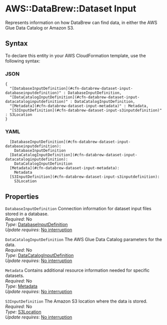 # AWS::DataBrew::Dataset Input<a name="aws-properties-databrew-dataset-input"></a>

Represents information on how DataBrew can find data, in either the AWS Glue Data Catalog or Amazon S3\.

## Syntax<a name="aws-properties-databrew-dataset-input-syntax"></a>

To declare this entity in your AWS CloudFormation template, use the following syntax:

### JSON<a name="aws-properties-databrew-dataset-input-syntax.json"></a>

```
{
  "[DatabaseInputDefinition](#cfn-databrew-dataset-input-databaseinputdefinition)" : DatabaseInputDefinition,
  "[DataCatalogInputDefinition](#cfn-databrew-dataset-input-datacataloginputdefinition)" : DataCatalogInputDefinition,
  "[Metadata](#cfn-databrew-dataset-input-metadata)" : Metadata,
  "[S3InputDefinition](#cfn-databrew-dataset-input-s3inputdefinition)" : S3Location
}
```

### YAML<a name="aws-properties-databrew-dataset-input-syntax.yaml"></a>

```
  [DatabaseInputDefinition](#cfn-databrew-dataset-input-databaseinputdefinition): 
    DatabaseInputDefinition
  [DataCatalogInputDefinition](#cfn-databrew-dataset-input-datacataloginputdefinition): 
    DataCatalogInputDefinition
  [Metadata](#cfn-databrew-dataset-input-metadata): 
    Metadata
  [S3InputDefinition](#cfn-databrew-dataset-input-s3inputdefinition): 
    S3Location
```

## Properties<a name="aws-properties-databrew-dataset-input-properties"></a>

`DatabaseInputDefinition`  <a name="cfn-databrew-dataset-input-databaseinputdefinition"></a>
Connection information for dataset input files stored in a database\.  
*Required*: No  
*Type*: [DatabaseInputDefinition](aws-properties-databrew-dataset-databaseinputdefinition.md)  
*Update requires*: [No interruption](https://docs.aws.amazon.com/AWSCloudFormation/latest/UserGuide/using-cfn-updating-stacks-update-behaviors.html#update-no-interrupt)

`DataCatalogInputDefinition`  <a name="cfn-databrew-dataset-input-datacataloginputdefinition"></a>
The AWS Glue Data Catalog parameters for the data\.  
*Required*: No  
*Type*: [DataCatalogInputDefinition](aws-properties-databrew-dataset-datacataloginputdefinition.md)  
*Update requires*: [No interruption](https://docs.aws.amazon.com/AWSCloudFormation/latest/UserGuide/using-cfn-updating-stacks-update-behaviors.html#update-no-interrupt)

`Metadata`  <a name="cfn-databrew-dataset-input-metadata"></a>
Contains additional resource information needed for specific datasets\.  
*Required*: No  
*Type*: [Metadata](aws-properties-databrew-dataset-metadata.md)  
*Update requires*: [No interruption](https://docs.aws.amazon.com/AWSCloudFormation/latest/UserGuide/using-cfn-updating-stacks-update-behaviors.html#update-no-interrupt)

`S3InputDefinition`  <a name="cfn-databrew-dataset-input-s3inputdefinition"></a>
The Amazon S3 location where the data is stored\.  
*Required*: No  
*Type*: [S3Location](aws-properties-databrew-dataset-s3location.md)  
*Update requires*: [No interruption](https://docs.aws.amazon.com/AWSCloudFormation/latest/UserGuide/using-cfn-updating-stacks-update-behaviors.html#update-no-interrupt)